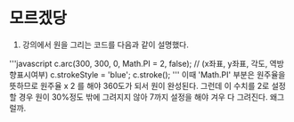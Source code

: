 # 모르겠당

1. 강의에서 원을 그리는 코드를 다음과 같이 설명했다.

'''javascript
c.arc(300, 300, 0, Math.PI =  2, false); // (x좌표, y좌표, 각도, 역방향표시여부)
c.strokeStyle = 'blue';
c.stroke();
'''
이때 'Math.PI' 부분은 원주율을 뜻하므로 원주율 x 2 를 해야 360도가 되서 원이 완성된다.
그런데 이 수치를 2로 설정할 경우 원이 30%정도 밖에 그려지지 않아 7까지 설정을 해야 겨우 다 그려진다.
왜그럴까.
